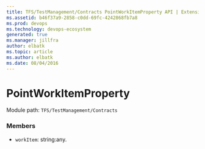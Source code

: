 ```yaml
---
title: TFS/TestManagement/Contracts PointWorkItemProperty API | Extensions for Azure DevOps Services
ms.assetid: b46f37a9-2858-c0dd-69fc-4242868fb7a8
ms.prod: devops
ms.technology: devops-ecosystem
generated: true
ms.manager: jillfra
author: elbatk
ms.topic: article
ms.author: elbatk
ms.date: 08/04/2016
---
```


# PointWorkItemProperty

Module path: `TFS/TestManagement/Contracts`


### Members

* `workItem`: string:any. 

